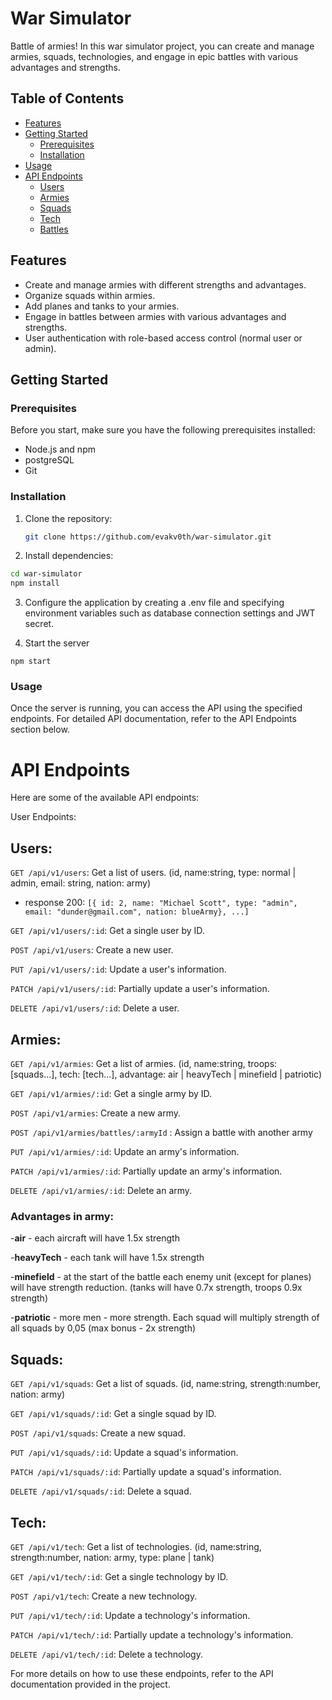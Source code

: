 # War Simulator

Battle of armies! In this war simulator project, you can create and manage armies, squads, technologies, and engage in epic battles with various advantages and strengths.

## Table of Contents
- [Features](#features)
- [Getting Started](#getting-started)
  - [Prerequisites](#prerequisites)
  - [Installation](#installation)
- [Usage](#usage)
- [API Endpoints](#api-endpoints)
  - [Users](#users)
  - [Armies](#armies)
  - [Squads](#squads)
  - [Tech](#tech)
  - [Battles](#battles)

## Features

- Create and manage armies with different strengths and advantages.
- Organize squads within armies.
- Add planes and tanks to your armies.
- Engage in battles between armies with various advantages and strengths.
- User authentication with role-based access control (normal user or admin).

## Getting Started

### Prerequisites

Before you start, make sure you have the following prerequisites installed:

- Node.js and npm 
- postgreSQL
- Git

### Installation

1. Clone the repository:

   ```sh
   git clone https://github.com/evakv0th/war-simulator.git

2. Install dependencies:

 ```sh
cd war-simulator
npm install
```

3. Configure the application by creating a .env file and specifying environment variables such as database connection settings and JWT secret. 

4. Start the server
```
npm start
```

### Usage

Once the server is running, you can access the API using the specified endpoints. For detailed API documentation, refer to the API Endpoints section below.

# API Endpoints

Here are some of the available API endpoints:

User Endpoints:

## Users:
```GET /api/v1/users```: Get a list of users. (id, name:string, type: normal | admin, email: string, nation: army)
  - response 200:
  ```[{ id: 2, name: "Michael Scott", type: "admin", email: "dunder@gmail.com", nation: blueArmy}, ...]```

```GET /api/v1/users/:id```: Get a single user by ID.

```POST /api/v1/users```: Create a new user.

```PUT /api/v1/users/:id```: Update a user's information.

```PATCH /api/v1/users/:id```: Partially update a user's information.

```DELETE /api/v1/users/:id```: Delete a user.

## Armies:

```GET /api/v1/armies```: Get a list of armies. (id, name:string, troops: [squads...], tech: [tech...], advantage: air | heavyTech | minefield | patriotic)

```GET /api/v1/armies/:id```: Get a single army by ID.

```POST /api/v1/armies```: Create a new army.

```POST /api/v1/armies/battles/:armyId``` : Assign a battle with another army

```PUT /api/v1/armies/:id```: Update an army's information.

```PATCH /api/v1/armies/:id```: Partially update an army's information.

```DELETE /api/v1/armies/:id```: Delete an army.

### Advantages in army:

-**air** - each aircraft will have 1.5x strength

-**heavyTech** - each tank will have 1.5x strength

-**minefield** - at the start of the battle each enemy unit (except for planes) will have strength reduction. (tanks will have 0.7x strength, troops 0.9x strength)

-**patriotic** - more men - more strength. Each squad will multiply strength of all squads by 0,05 (max bonus - 2x strength)

## Squads:

```GET /api/v1/squads```: Get a list of squads. (id, name:string, strength:number, nation: army)

```GET /api/v1/squads/:id```: Get a single squad by ID.

```POST /api/v1/squads```: Create a new squad.

```PUT /api/v1/squads/:id```: Update a squad's information.

```PATCH /api/v1/squads/:id```: Partially update a squad's information.

```DELETE /api/v1/squads/:id```: Delete a squad.

## Tech:

```GET /api/v1/tech```: Get a list of technologies. (id, name:string, strength:number, nation: army, type: plane |  tank)

```GET /api/v1/tech/:id```: Get a single technology by ID.

```POST /api/v1/tech```: Create a new technology.

```PUT /api/v1/tech/:id```: Update a technology's information.

```PATCH /api/v1/tech/:id```: Partially update a technology's information.

```DELETE /api/v1/tech/:id```: Delete a technology.


For more details on how to use these endpoints, refer to the API documentation provided in the project.
